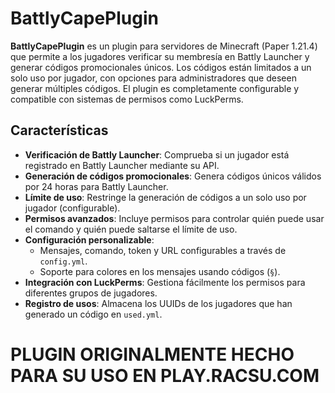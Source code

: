 # BattlyCapePlugin

**BattlyCapePlugin** es un plugin para servidores de Minecraft (Paper 1.21.4) que permite a los jugadores verificar su membresía en Battly Launcher y generar códigos promocionales únicos. Los códigos están limitados a un solo uso por jugador, con opciones para administradores que deseen generar múltiples códigos. El plugin es completamente configurable y compatible con sistemas de permisos como LuckPerms.

## Características

- **Verificación de Battly Launcher**: Comprueba si un jugador está registrado en Battly Launcher mediante su API.
- **Generación de códigos promocionales**: Genera códigos únicos válidos por 24 horas para Battly Launcher.
- **Límite de uso**: Restringe la generación de códigos a un solo uso por jugador (configurable).
- **Permisos avanzados**: Incluye permisos para controlar quién puede usar el comando y quién puede saltarse el límite de uso.
- **Configuración personalizable**:
  - Mensajes, comando, token y URL configurables a través de `config.yml`.
  - Soporte para colores en los mensajes usando códigos (`§`).
- **Integración con LuckPerms**: Gestiona fácilmente los permisos para diferentes grupos de jugadores.
- **Registro de usos**: Almacena los UUIDs de los jugadores que han generado un código en `used.yml`.

# PLUGIN ORIGINALMENTE HECHO PARA SU USO EN PLAY.RACSU.COM

